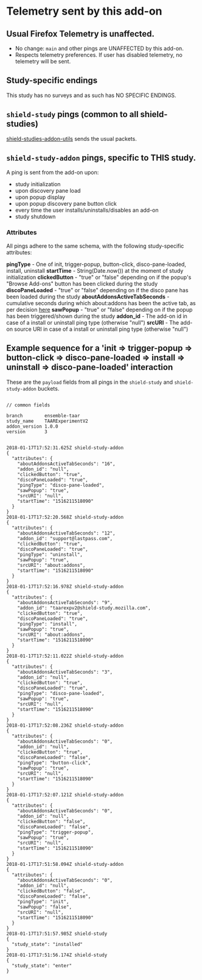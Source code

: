# Telemetry sent by this add-on

## Usual Firefox Telemetry is unaffected.

- No change: `main` and other pings are UNAFFECTED by this add-on.
- Respects telemetry preferences.  If user has disabled telemetry, no telemetry will be sent.

##  Study-specific endings

This study has no surveys and as such has NO SPECIFIC ENDINGS.

## `shield-study` pings (common to all shield-studies)

[shield-studies-addon-utils](https://github.com/mozilla/shield-studies-addon-utils) sends the usual packets.

## `shield-study-addon` pings, specific to THIS study.

A ping is sent from the add-on upon:

* study initialization
* upon discovery pane load
* upon popup display
* upon popup discovery pane button click
* every time the user installs/uninstalls/disables an add-on 
* study shutdown

### Attributes

All pings adhere to the same schema, with the following study-specific attributes:

**pingType** - One of init, trigger-popup, button-click, disco-pane-loaded, install, uninstall
**startTime** - String(Date.now()) at the moment of study initialization
**clickedButton** - "true" or "false" depending on if the popup's "Browse Add-ons" button has been clicked during the study
**discoPaneLoaded** - "true" or "false" depending on if the disco pane has been loaded during the study
**aboutAddonsActiveTabSeconds** - cumulative seconds during which about:addons has been the active tab, as per decision [here](https://github.com/motin/taar-experiment-v2-shield-study/issues/3#issuecomment-356238395)
**sawPopup** - "true" or "false" depending on if the popup has been triggered/shown during the study
**addon_id** - The add-on id in case of a install or uninstall ping type (otherwise "null")
**srcURI** - The add-on source URI in case of a install or uninstall ping type (otherwise "null")

## Example sequence for a 'init => trigger-popup => button-click => disco-pane-loaded => install => uninstall => disco-pane-loaded' interaction

These are the `payload` fields from all pings in the `shield-study` and `shield-study-addon` buckets.

```

// common fields

branch        ensemble-taar
study_name    TAARExperimentV2
addon_version 1.0.0
version       3


2018-01-17T17:52:31.625Z shield-study-addon
{
  "attributes": {
    "aboutAddonsActiveTabSeconds": "16",
    "addon_id": "null",
    "clickedButton": "true",
    "discoPaneLoaded": "true",
    "pingType": "disco-pane-loaded",
    "sawPopup": "true",
    "srcURI": "null",
    "startTime": "1516211518090"
  }
}
2018-01-17T17:52:20.568Z shield-study-addon
{
  "attributes": {
    "aboutAddonsActiveTabSeconds": "12",
    "addon_id": "support@lastpass.com",
    "clickedButton": "true",
    "discoPaneLoaded": "true",
    "pingType": "uninstall",
    "sawPopup": "true",
    "srcURI": "about:addons",
    "startTime": "1516211518090"
  }
}
2018-01-17T17:52:16.978Z shield-study-addon
{
  "attributes": {
    "aboutAddonsActiveTabSeconds": "9",
    "addon_id": "taarexpv2@shield-study.mozilla.com",
    "clickedButton": "true",
    "discoPaneLoaded": "true",
    "pingType": "install",
    "sawPopup": "true",
    "srcURI": "about:addons",
    "startTime": "1516211518090"
  }
}
2018-01-17T17:52:11.022Z shield-study-addon
{
  "attributes": {
    "aboutAddonsActiveTabSeconds": "3",
    "addon_id": "null",
    "clickedButton": "true",
    "discoPaneLoaded": "true",
    "pingType": "disco-pane-loaded",
    "sawPopup": "true",
    "srcURI": "null",
    "startTime": "1516211518090"
  }
}
2018-01-17T17:52:08.236Z shield-study-addon
{
  "attributes": {
    "aboutAddonsActiveTabSeconds": "0",
    "addon_id": "null",
    "clickedButton": "true",
    "discoPaneLoaded": "false",
    "pingType": "button-click",
    "sawPopup": "true",
    "srcURI": "null",
    "startTime": "1516211518090"
  }
}
2018-01-17T17:52:07.121Z shield-study-addon
{
  "attributes": {
    "aboutAddonsActiveTabSeconds": "0",
    "addon_id": "null",
    "clickedButton": "false",
    "discoPaneLoaded": "false",
    "pingType": "trigger-popup",
    "sawPopup": "true",
    "srcURI": "null",
    "startTime": "1516211518090"
  }
}
2018-01-17T17:51:58.094Z shield-study-addon
{
  "attributes": {
    "aboutAddonsActiveTabSeconds": "0",
    "addon_id": "null",
    "clickedButton": "false",
    "discoPaneLoaded": "false",
    "pingType": "init",
    "sawPopup": "false",
    "srcURI": "null",
    "startTime": "1516211518090"
  }
}
2018-01-17T17:51:57.985Z shield-study
{
  "study_state": "installed"
}
2018-01-17T17:51:56.174Z shield-study
{
  "study_state": "enter"
}
```
